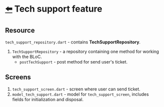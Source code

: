 # [⬅️](/README.md) Tech support feature

## Resource
`tech_support_repository.dart` - contains **TechSupportRepository**.

1. `TechSupportRepository` - a repository containing one method for working with the BLoC.
   - `postTechSupport` - post method for send user's ticket.

## Screens
1. `tech_support_screen.dart` - screen where user can send ticket.
2. `model_tech_support.dart` - model for `tech_support_screen`, includes fields for initialization and disposal.
